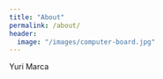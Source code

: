 ```yaml
---
title: "About"
permalink: /about/
header:
  image: "/images/computer-board.jpg"
---
```


Yuri Marca

